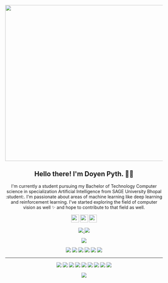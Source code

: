 <!--### Hola, I'm DoyenPyth! 👋

- 🔭 I’m currently pursing B.Tech CSE (Hons) ...
- 👯 I’m looking to collaborate on LinkedIn
- 🤔 I’m looking for help with flutter
- 💬 Ask me about anything
- 😄 Pronouns: he/him
<!--- 📫 How to reach me: ...-->

<!--- ⚡ Fun fact: ...-->

<!--<img src="https://github-readme-stats.vercel.app/api?username=DoyenPyth&&show_icons=true&title_color=ffffff&icon_color=bb2acf&text_color=daf7dc&bg_color=191919">-->

<p align="center">
 <img  width="800" height="500" src="https://github.com/DoyenPyth/DoyenPyth/pictures/intro.png">
</p>
<h2 align="center">Hello there! I'm Doyen Pyth. 👋🤓</h2>
<p align="center">I'm currently a student pursuing my Bachelor of Technology Computer science in specialization Artificial Intelligence from SAGE University Bhopal :student:. I'm passionate about areas of machine learning like deep learning and reinforcement learning. I've started exploring the field of computer vision as well ✨ and hope to contribute to that field as well. 
</p>

<p align="center"><a href="https://twitter.com/DoyenPyth"><img src="https://github.com/Randrita/randritas_intro/blob/main/twitter.svg" height=25></a> <a href="https://www.linkedin.com/in/DoyenPyth"><img src="https://github.com/Randrita/randritas_intro/blob/main/linkedin.svg" height=25></a> <a href="https://www.instagram.com/DoyenPyth/"><img src="https://github.com/Randrita/randritas_intro/blob/main/instagram.svg" height=25></a> 
</p>

<p align=center>
  <a href="https://github.com/DoyenPyth">
    <img src="https://badges.pufler.dev/visits/DoyenPyth/DoyenPyth?style=flat-square&color=black&logo=github">
  </a>
  <a href="https://github.com/DoyenPyth?tab=repositories">
    <img src="https://badges.pufler.dev/repos/DoyenPyth?style=flat-square&color=black&logo=github">
  </a>
</p>
<p align="center">
<a href="https://github.com/DoyenPyth"><img src="https://img.shields.io/github/followers/DoyenPyth?style=social"></a>
</p>
<p align="center">
<img src="https://img.shields.io/badge/Web-brown"> <img src="https://img.shields.io/badge/Machine Learning-green"> <img src="https://img.shields.io/badge/Deep Learning-red"> <img src="https://img.shields.io/badge/Computer Vision-magenta"> <img src="https://img.shields.io/badge/Natural Language Processing-yellow"> <img src="https://img.shields.io/badge/Reinforcement Learning-blue"> 
</p>
<hr>
<p align="center">
<img src="https://img.shields.io/badge/TensorFlow%20-%23FF6F00.svg?&style=for-the-badge&logo=TensorFlow&logoColor=white" /> <img src="https://img.shields.io/badge/Keras%20-%23D00000.svg?&style=for-the-badge&logo=Keras&logoColor=white"/> <img src="https://img.shields.io/badge/javascript%20-%23323330.svg?&style=for-the-badge&logo=javascript&logoColor=%23F7DF1E"/> <img src="https://img.shields.io/badge/html5%20-%23E34F26.svg?&style=for-the-badge&logo=html5&logoColor=white"/> <img src="https://img.shields.io/badge/css3%20-%231572B6.svg?&style=for-the-badge&logo=css3&logoColor=white"/> <img src="https://img.shields.io/badge/python%20-%2314354C.svg?&style=for-the-badge&logo=python&logoColor=white"/> <img src="https://img.shields.io/badge/c++%20-%2300599C.svg?&style=for-the-badge&logo=c%2B%2B&ogoColor=white"/> <img src="https://img.shields.io/badge/git%20-%23F05033.svg?&style=for-the-badge&logo=git&logoColor=white"/> <img src="https://img.shields.io/badge/github%20-%23121011.svg?&style=for-the-badge&logo=github&logoColor=white"/>
</p>

<p align=center>  
  <img align=center src="https://github-readme-stats.vercel.app/api?username=DoyenPyth&show_icons=true&theme=radical">
</p>
